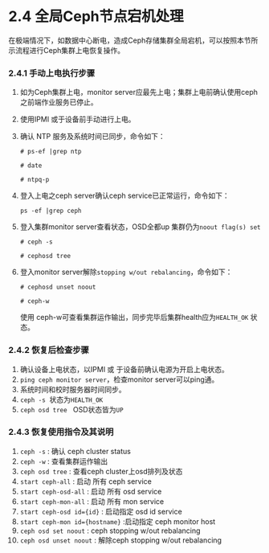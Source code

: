 # 2.4 全局Ceph节点宕机处理

在极端情况下，如数据中心断电，造成Ceph存储集群全局宕机，可以按照本节所示流程进行Ceph集群上电恢复操作。

### 2.4.1 手动上电执行步骤

1. 如为Ceph集群上电，monitor server应最先上电；集群上电前确认使用ceph 之前端作业服务已停止。

2. 使用IPMI 或于设备前手动进行上电。

3. 确认 NTP 服务及系统时间已同步，命令如下：

   `# ps-ef |grep ntp`

   `# date`

   `# ntpq-p`

4. 登入上电之ceph server确认ceph service已正常运行，命令如下：

   `ps -ef |grep ceph`

5. 登入集群monitor server查看状态，OSD全都up 集群仍为`noout flag(s) set`

   `# ceph -s`

   `# cephosd tree`

6. 登入monitor server解除`stopping w/out rebalancing`，命令如下：

   `# cephosd unset noout`

   `# ceph-w`

   使用 ceph-w可查看集群运作输出，同步完毕后集群health应为`HEALTH_OK` 状态。

### 2.4.2 恢复后检查步骤

1. 确认设备上电状态，以IPMI 或 于设备前确认电源为开启上电状态。
2. `ping ceph monitor server`，检查monitor server可以ping通。
3. 系统时间和校时服务器时间同步。
4. `ceph -s`  状态为`HEALTH_OK`
5. `ceph osd tree`   OSD状态皆为`UP`

### 2.4.3 恢复使用指令及其说明

1. `ceph -s` : 确认 ceph cluster status
2. `ceph -w` : 查看集群运作输出
3. `ceph osd tree` : 查看ceph cluster上osd排列及状态
4. `start ceph-all` : 启动 所有 ceph service
5. `start ceph-osd-all` : 启动 所有 osd service
6. `start ceph-mon-all` : 启动 所有 mon service
7. `start ceph-osd id={id}` : 启动指定 osd id service
8. `start ceph-mon id={hostname}` :启动指定 ceph monitor host
9. `ceph osd set noout` : ceph stopping w/out rebalancing
10. `ceph osd unset noout` : 解除ceph stopping w/out rebalancing







